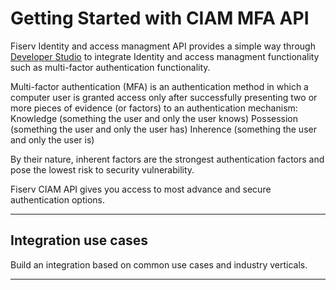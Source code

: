 
# Getting Started with CIAM MFA API

Fiserv Identity and access managment API  provides a simple way through [Developer Studio](?path=docs/Getting-Started/Getting-Started-Dev-Portal.md) to integrate Identity and access managment functionality such as multi-factor authentication functionality. 

Multi-factor authentication (MFA) is an authentication method in which a computer user is granted access only after successfully presenting two or more pieces of evidence (or factors) to an authentication mechanism: 
Knowledge (something the user and only the user knows)
Possession (something the user and only the user has)
Inherence (something the user and only the user is)

By their nature, inherent factors are the strongest authentication factors and pose the lowest risk to security vulnerability.


Fiserv CIAM API  gives you access to  most advance and secure authentication options.

---

## Integration use cases

Build an integration based on common use cases and industry verticals.

<!-- type: row -->

<!-- type: card
title: MFA using SMS or Email
description: Commerce Hub allows integration with Apple Pay and Google Pay mobile wallets.
link: ?path=docs/ciam-mfa/sms-email.md
-->

<!-- type: card
title:  MFA using TOTP
description: A split shipment is an ability to capture an authorization for the full order amount by performing a capture for each item shipped.
link: ?path=docs/ciam-mfa/TOTP.md
-->

<!-- type: card
title: MFA using Yubikey
description: Stored Credentials also known as Credentials on File or Card on File, allows customer to authorize the storage of their payment source details for future transactionst as a Cardholder Initiated Transaction (CIT).
link: ?path=docs/ciam-mfa/yubikey.md
-->

<!-- type: row-end -->

---
